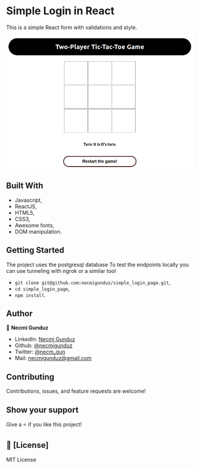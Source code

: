 # Simple Login in React

This is a simple React form with validations and style.

![screenshot](https://github.com/necmigunduz/react-tic-tac-toe/blob/master/assets/screenshot.png)

## Built With

- Javascript,
- ReactJS,
- HTML5,
- CSS3,
- Awesome fonts,
- DOM manipulation.

## Getting Started

The project uses the postgresql database
To test the endpoints locally you can use tunneling with ngrok or a similar tool

- `git clone git@github.com:necmigunduz/simple_login_page.git`,
- `cd simple_login_page`,
- `npm install`.

## Author

👤 **Necmi Gunduz**

- LinkedIn: [Necmi Gunduz](https://www.linkedin.com/in/necmigunduz/)
- Github: [@necmigunduz](https://github.com/necmigunduz/)
- Twitter: [@necm_gun](https://twitter.com/necm_gun)
- Mail: [necmigunduz@gmail.com](necmigunduz@gmail.com)

## Contributing

Contributions, issues, and feature requests are welcome!

## Show your support

Give a ⭐️ if you like this project!

## 📝 [License]

MIT License